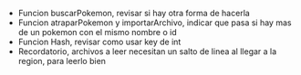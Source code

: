 - Funcion buscarPokemon, revisar si hay otra forma de hacerla
- Funcion atraparPokemon y importarArchivo, indicar que pasa si hay mas de un pokemon con el mismo nombre o id
- Funcion Hash, revisar como usar key de int
- Recordatorio, archivos a leer necesitan un salto de linea al llegar a la region, para leerlo bien
